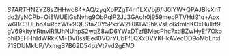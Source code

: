 $START$HNZYZ8sZHHwc84+AQ/zyqXpPZgT4m1LXVbj6/iJ0iYW+QPAJBIsXnTdo2/yNCPb+Oi8WUEjGsNvhg9ObPqlP2JJ3GAoh0j959mepPTVHd91q+Apxw6BC3UEboXuRczWt+9QESfaZ0Y5PkzW2li0KIWShKVsEc6dmldKOxHullrt9gV69kltyYRtnvIR1UhNUhpS2wqZ8wD6YWxDTzfBMecPhc7xdBZwHyEf7OkoohiDEHHhIdWRkKM+Dv0ssIEed0VQrYUbFfLQXxDVYKHkAVecDD9oMbLnxl71SDUMkUP/VxmgB7B62D54pzVt7vd2g$END$